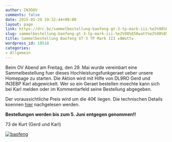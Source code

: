 ```yaml
---
author: IN3DOV
comments: false
date: 2015-05-29 19:32:44+00:00
layout: page
link: https://drc.bz/sammelbestellung-baofeng-gt-3-tp-mark-iii-%e2%98%858watt%e2%98%85/
slug: sammelbestellung-baofeng-gt-3-tp-mark-iii-%e2%98%858watt%e2%98%85
title: Sammelbestellung Baofeng GT-3 TP Mark III ★8Watt★
wordpress_id: 10518
categories:
- Allgemein
---
```


Beim OV Abend am Freitag, den 29. Mai wurde vereinbart eine Sammelbestellung fuer dieses Hochleistungsfunkgeraet ueber unsere Homepage zu starten. Die Aktion wird mit Hilfe von DL9RO Gerd und IN3EBP Karl abgewickelt. Wer so ein Geraet bestellen moechte kann sich bei Karl melden oder im Kommentarfeld seine Bestellung abgegeben.




Der voraussichtliche Preis wird um die 40€ liegen. Die technischen Details koennen [hier](http://www.radioddity.com/de/baofeng-gt-3tp-mark-iii-two-way-radio-dual-band-uhf-vhf-136-174-400-520mhz-tri-power-1-4-8w.html?___from_store=us) nachgelesen werden.




**Bestellungen werden bis zum 5. Juni entgegen genommen!!**




73 de Kurt (Gerd und Karl)


[![baofeng](https://drc.bz/wp-content/uploads/2015/05/baofeng1.jpg)](https://drc.bz/wp-content/uploads/2015/05/baofeng1.jpg)
